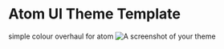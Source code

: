 # Atom UI Theme Template
simple colour overhaul for atom
![A screenshot of your theme](https://chi-sanity.com/res/img/dunno.png)
